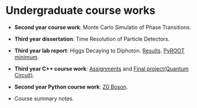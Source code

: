 # Undergraduate course works

- **Second year course work**:
Monte Carlo Simulatio of Phase Transitions.

- **Third year dissertation**:
Time Resolution of Particle Detectors.

- **Third year lab report**:
Higgs Decaying to Diphoton.
[Results](https://github.com/Appassionata000/Higgs-decaying-to-diphoton).
[PyROOT minimum](https://github.com/Appassionata000/PyROOT-Basics).

- **Third year C++ course work**:
[Assignments](https://github.com/Appassionata000/CPP2023)
and 
[Final project(Quantum Circuit)](https://github.com/Appassionata000/Quantum-Circuit).

- **Second year Python course work**:
[Z0 Boson](https://github.com/Appassionata000/Z0-Boson).

- Course summary notes.

